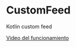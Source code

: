# CustomFeed
Kotlin custom feed

<a href="https://drive.google.com/file/d/1hCIyLWzUH01y7xdsgDI4drTS3tocv_ib/view?usp=sharing">Video del funcionamiento</a>
